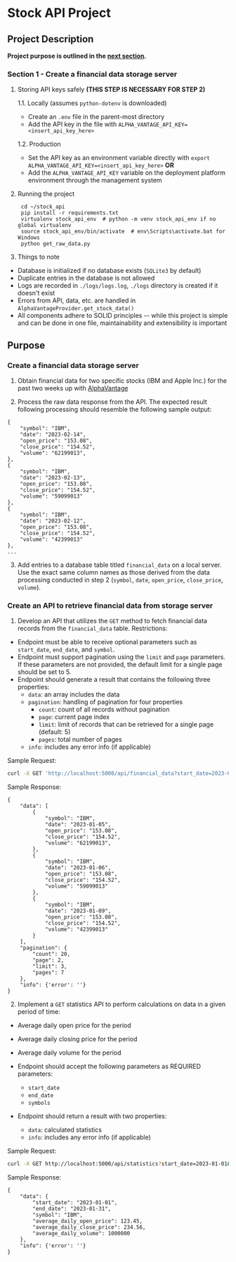 # Stock API Project

## Project Description

**Project purpose is outlined in the [next section](#Purpose).**

### Section 1 - Create a financial data storage server

1. Storing API keys safely **(THIS STEP IS NECESSARY FOR STEP 2)**

    1.1. Locally (assumes `python-dotenv` is downloaded)
    - Create an `.env` file in the parent-most directory
    - Add the API key in the file with `ALPHA_VANTAGE_API_KEY=<insert_api_key_here>`

    1.2. Production
    - Set the API key as an environment variable directly with `export ALPHA_VANTAGE_API_KEY=<insert_api_key_here>`
    **OR**
    - Add the `ALPHA_VANTAGE_API_KEY` variable on the deployment platform environment through the management system

2. Running the project

        cd ~/stock_api
        pip install -r requirements.txt
        virtualenv stock_api_env  # python -m venv stock_api_env if no global virtualenv
        source stock_api_env/bin/activate  # env\Scripts\activate.bat for Windows
        python get_raw_data.py

3. Things to note
- Database is initialized if no database exists (`SQLite3` by default)
- Duplicate entries in the database is not allowed
- Logs are recorded in `./logs/logs.log`, `./logs` directory is created if it doesn't exist
- Errors from API, data, etc. are handled in `AlphaVantageProvider.get_stock_data()`
- All components adhere to SOLID principles -- while this project is simple and can be done in one file, maintainability and extensibility is important

## Purpose

### Create a financial data storage server

1. Obtain financial data for two specific stocks (IBM and Apple Inc.) for the past two weeks up with [AlphaVantage](https://www.alphavantage.co/documentation/)

2. Process the raw data response from the API. The expected result following processing should resemble the following sample output:

```
{
    "symbol": "IBM",
    "date": "2023-02-14",
    "open_price": "153.08",
    "close_price": "154.52",
    "volume": "62199013",
},
{
    "symbol": "IBM",
    "date": "2023-02-13",
    "open_price": "153.08",
    "close_price": "154.52",
    "volume": "59099013"
},
{
    "symbol": "IBM",
    "date": "2023-02-12",
    "open_price": "153.08",
    "close_price": "154.52",
    "volume": "42399013"
},
...
```
3. Add entries to a database table titled `financial_data` on a local server. Use the exact same column names as those derived from the data processing conducted in step 2 (`symbol`, `date`, `open_price`, `close_price`, `volume`).

### Create an API to retrieve financial data from storage server

1. Develop an API that utilizes the `GET` method to fetch financial data records from the `financial_data` table. Restrictions:
- Endpoint must be able to receive optional parameters such as `start_date`, `end_date`, and `symbol`.
- Endpoint must support pagination using the `limit` and `page` parameters. If these parameters are not provided, the default limit for a single page should be set to 5.
- Endpoint should generate a result that contains the following three properties:
    - `data`: an array includes the data
    - `pagination`: handling of pagination for four properties
        - `count`: count of all records without pagination
        - `page`: current page index
        - `limit`: limit of records that can be retrieved for a single page (default: 5)
        - `pages`: total number of pages
    - `info`: includes any error info (if applicable)


Sample Request:
```bash
curl -X GET 'http://localhost:5000/api/financial_data?start_date=2023-01-01&end_date=2023-01-14&symbol=IBM&limit=3&page=2'
```

Sample Response:
```
{
    "data": [
        {
            "symbol": "IBM",
            "date": "2023-01-05",
            "open_price": "153.08",
            "close_price": "154.52",
            "volume": "62199013",
        },
        {
            "symbol": "IBM",
            "date": "2023-01-06",
            "open_price": "153.08",
            "close_price": "154.52",
            "volume": "59099013"
        },
        {
            "symbol": "IBM",
            "date": "2023-01-09",
            "open_price": "153.08",
            "close_price": "154.52",
            "volume": "42399013"
        }
    ],
    "pagination": {
        "count": 20,
        "page": 2,
        "limit": 3,
        "pages": 7
    },
    "info": {'error': ''}
}

```

2. Implement a `GET` statistics API to perform calculations on data in a given period of time:
- Average daily open price for the period
- Average daily closing price for the period
- Average daily volume for the period

- Endpoint should accept the following parameters as REQUIRED parameters:
    - `start_date`
    - `end_date`
    - `symbols`
- Endpoint should return a result with two properties:
    - `data`: calculated statistics
    - `info`: includes any error info (if applicable)

Sample Request:
```bash
curl -X GET http://localhost:5000/api/statistics?start_date=2023-01-01&end_date=2023-01-31&symbol=IBM
```

Sample Response:
```
{
    "data": {
        "start_date": "2023-01-01",
        "end_date": "2023-01-31",
        "symbol": "IBM",
        "average_daily_open_price": 123.45,
        "average_daily_close_price": 234.56,
        "average_daily_volume": 1000000
    },
    "info": {'error': ''}
}

```
